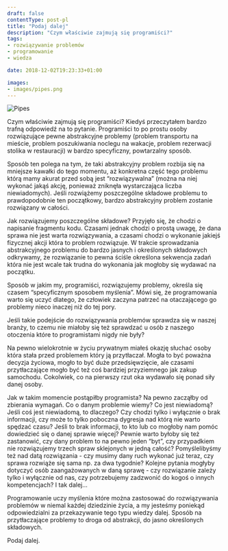 ```yaml
---
draft: false
contentType: post-pl
title: "Podaj dalej"
description: "Czym właściwie zajmują się programiści?"
tags:
- rozwiązywanie problemów
- programowanie
- wiedza

date: 2018-12-02T19:23:33+01:00

images:
- images/pipes.png
---
```


![Pipes](/images/pipes.png)

Czym właściwie zajmują się programiści? Kiedyś przeczytałem bardzo trafną odpowiedź na to pytanie. Programiści to po prostu osoby rozwiązujące pewne abstrakcyjne problemy (problem transportu na mieście, problem poszukiwania noclegu na wakacje, problem rezerwacji stolika w restauracji) w bardzo specyficzny, powtarzalny sposób. 

Sposób ten polega na tym, że taki abstrakcyjny problem rozbija się na mniejsze kawałki do tego momentu, aż konkretna część tego problemu którą mamy akurat przed sobą jest “rozwiązywalna” (można na niej wykonać jakąś akcję, ponieważ zniknęła wystarczająca liczba niewiadomych). Jeśli rozwiążemy poszczególne składowe problemu to prawdopodobnie ten początkowy, bardzo abstrakcyjny problem zostanie rozwiązany w całości.

Jak rozwiązujemy poszczególne składowe? Przyjęło się, że chodzi o napisanie fragmentu kodu. Czasami jednak chodzi o prostą uwagę, że dana sprawa nie jest warta rozwiązywania, a czasami chodzi o wykonanie jakiejś fizycznej akcji która to problem rozwiązuje. W trakcie sprowadzania abstrakcyjnego problemu do bardzo jasnych i określonych składowych odkrywamy, że rozwiązanie to pewna ściśle określona sekwencja zadań która nie jest wcale tak trudna do wykonania jak mogłoby się wydawać na początku.

Sposób w jakim my, programiści, rozwiązujemy problemy, określa się czasem “specyficznym sposobem myślenia”. Mówi się, że programowania warto się uczyć dlatego, że człowiek zaczyna patrzeć na otaczającego go problemy nieco inaczej niż do tej pory.

Jeśli takie podejście do rozwiązywania problemów sprawdza się w naszej branży, to czemu nie miałoby się też sprawdzać u osób z naszego otoczenia które to programistami nigdy nie były?

Na pewno wielokrotnie w życiu prywatnym miałeś okazję słuchać osoby która stała przed problemem który ją przytłaczał. Mogła to być poważna decyzja życiowa, mogło to być duże przedsięwzięcie, ale czasami przytłaczające mogło być też coś bardziej przyziemnego jak zakup samochodu. Cokolwiek, co na pierwszy rzut oka wydawało się ponad siły danej osoby. 

Jak w takim momencie postąpiłby programista? Na pewno zacząłby od zbierania wymagań. Co o danym problemie wiemy? Co jest niewiadomą? Jeśli coś jest niewiadomą, to dlaczego? Czy chodzi tylko i wyłącznie o brak informacji, czy może to tylko poboczna dygresja nad którą nie warto spędzać czasu? Jeśli to brak informacji, to kto lub co mogłoby nam pomóc dowiedzieć się o danej sprawie więcej? Pewnie warto byłoby się też zastanowić, czy dany problem to na pewno jeden “byt”, czy przypadkiem nie rozwiązujemy trzech spraw sklejonych w jedną całość? Pomyślelibyśmy też nad datą rozwiązania - czy musimy dany ruch wykonać już teraz, czy sprawa rozwiąże się sama np. za dwa tygodnie? Kolejne pytania mogłyby dotyczyć osób zaangażowanych w daną sprawę - czy rozwiązanie zależy tylko i wyłącznie od nas, czy potrzebujemy zadzwonić do kogoś o innych kompetencjach? I tak dalej…

Programowanie uczy myślenia które można zastosować do rozwiązywania problemów w niemal każdej dziedzinie życia, a my jesteśmy poniekąd odpowiedzialni za przekazywanie tego typu wiedzy dalej. Sposób na przytłaczające problemy to droga od abstrakcji, do jasno określonych składowych.

Podaj dalej.
